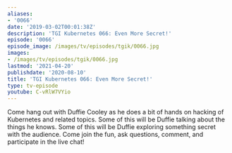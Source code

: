 ```yaml
---
aliases:
- '0066'
date: '2019-03-02T00:01:38Z'
description: 'TGI Kubernetes 066: Even More Secret!'
episode: '0066'
episode_image: /images/tv/episodes/tgik/0066.jpg
images:
- /images/tv/episodes/tgik/0066.jpg
lastmod: '2021-04-20'
publishdate: '2020-08-10'
title: 'TGI Kubernetes 066: Even More Secret!'
type: tv-episode
youtube: C-vRlW7VYio
---
```


Come hang out with Duffie Cooley as he does a bit of hands on hacking of Kubernetes and related topics. Some of this will be Duffie talking about the things he knows. Some of this will be Duffie exploring something secret with the audience. Come join the fun, ask questions, comment, and participate in the live chat!